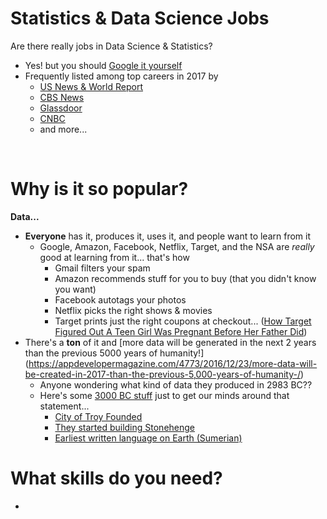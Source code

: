 # Statistics & Data Science Jobs

Are there really jobs in Data Science & Statistics?  
- Yes! but you should [Google it yourself](http://lmgtfy.com/?q=data+scientist+careers)
- Frequently listed among top careers in 2017 by 
    - [US News & World Report](https://money.usnews.com/careers/best-jobs/rankings/the-100-best-jobs)
    - [CBS News](https://www.cbsnews.com/media/the-best-11-jobs-in-america-for-2017/12/)
    - [Glassdoor](https://www.glassdoor.com/List/Best-Jobs-in-America-LST_KQ0,20.htm)
    - [CNBC](https://www.cnbc.com/2017/01/23/the-50-best-jobs-in-america-in-2017.html)
    - and more...
    
<br>

# Why is it so popular?

**Data...**

- **Everyone** has it, produces it, uses it, and people want to learn from it
    - Google, Amazon, Facebook, Netflix, Target, and the NSA are *really* good at learning from it... that's how
        - Gmail filters your spam
        - Amazon recommends stuff for you to buy (that you didn't know you want)
        - Facebook autotags your photos
        - Netflix picks the right shows & movies
        - Target prints just the right coupons at checkout... ([How Target Figured Out A Teen Girl Was Pregnant Before Her Father Did](https://www.forbes.com/sites/kashmirhill/2012/02/16/how-target-figured-out-a-teen-girl-was-pregnant-before-her-father-did/#6afc1c6d6668))
- There's a **ton** of it and [more data will be generated in the next 2 years than the previous 5000 years of humanity!] (https://appdevelopermagazine.com/4773/2016/12/23/more-data-will-be-created-in-2017-than-the-previous-5,000-years-of-humanity-/)
    - Anyone wondering what kind of data they produced in 2983 BC??
    - Here's some [3000 BC stuff](https://en.wikipedia.org/wiki/30th_century_BC) just to get our minds around that statement...
        - [City of Troy Founded](https://en.wikipedia.org/wiki/Troy)
        - [They started building Stonehenge](https://en.wikipedia.org/wiki/Stonehenge)
        - [Earliest written language on Earth (Sumerian)](https://en.wikipedia.org/wiki/Sumerian_language)


# What skills do you need?

- 

